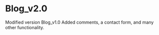 # Blog_v2.0
Modified version Blog_v1.0
Added comments, a contact form, and many other functionality.
